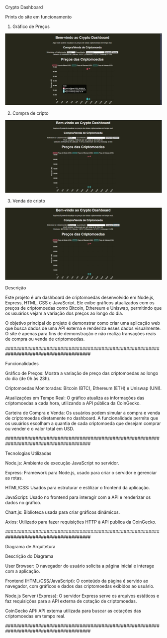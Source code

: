 Crypto Dashboard


Prints do site em funcionamento

1. Gráfico de Preços

![Gráfico de Preços](./assets/grafico.jpg)

2. Compra de cripto

![Compra de cripto](./assets/Compra.jpg)

3. Venda de cripto

![Venda de cripto](./assets/venda.jpg)


Descrição

Este projeto é um dashboard de criptomoedas desenvolvido em Node.js, Express, HTML, CSS e JavaScript. Ele exibe gráficos atualizados com os preços de criptomoedas como Bitcoin, Ethereum e Uniswap, permitindo que os usuários vejam a variação dos preços ao longo do dia.

O objetivo principal do projeto é demonstrar como criar uma aplicação web que busca dados de uma API externa e renderiza esses dados visualmente. O site é apenas para fins de demonstração e não realiza transações reais de compra ou venda de criptomoedas.

#######################################################################################

Funcionalidades

Gráfico de Preços: Mostra a variação de preço das criptomoedas ao longo do dia (de 0h às 23h).

Criptomoedas Monitoradas: Bitcoin (BTC), Ethereum (ETH) e Uniswap (UNI).

Atualizações em Tempo Real: O gráfico atualiza as informações das criptomoedas a cada hora, utilizando a API pública da CoinGecko.

Carteira de Compra e Venda: Os usuários podem simular a compra e venda de criptomoedas diretamente no dashboard. A funcionalidade permite que os usuários escolham a quantia de cada criptomoeda que desejam comprar ou vender e o valor total em USD.

#######################################################################################

Tecnologias Utilizadas

Node.js: Ambiente de execução JavaScript no servidor.

Express: Framework para Node.js, usado para criar o servidor e gerenciar as rotas.

HTML/CSS: Usados para estruturar e estilizar o frontend da aplicação.

JavaScript: Usado no frontend para interagir com a API e renderizar os dados no gráfico.

Chart.js: Biblioteca usada para criar gráficos dinâmicos.

Axios: Utilizado para fazer requisições HTTP à API publica da CoinGecko.

#######################################################################################

Diagrama de Arquitetura

Descrição do Diagrama

User Browser: O navegador do usuário solicita a página inicial e interage com a aplicação.

Frontend (HTML/CSS/JavaScript): O conteúdo da página é servido ao navegador, com gráficos e dados das criptomoedas exibidos ao usuário.

Node.js Server (Express): O servidor Express serve os arquivos estáticos e faz requisições para a API externa de cotação de criptomoedas.

CoinGecko API: API externa utilizada para buscar as cotações das criptomoedas em tempo real.

#######################################################################################




